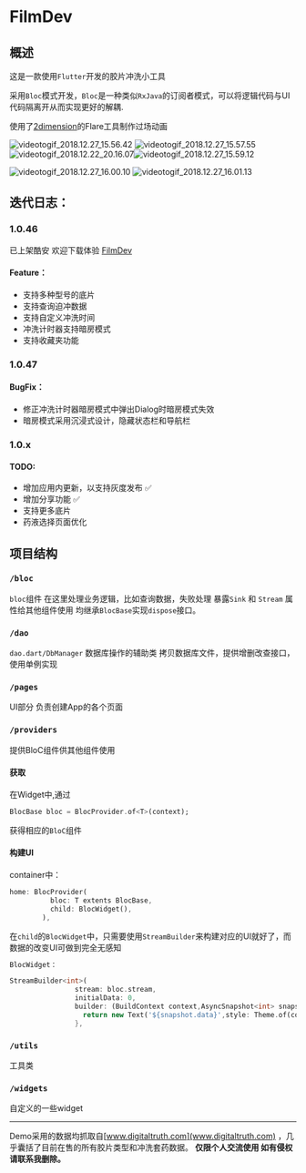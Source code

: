 # FilmDev

## 概述
这是一款使用`Flutter`开发的胶片冲洗小工具

采用`Bloc`模式开发，`Bloc`是一种类似`RxJava`的订阅者模式，可以将逻辑代码与UI代码隔离开从而实现更好的解耦.

使用了[2dimension](https://www.2dimensions.com/)的Flare工具制作过场动画

![videotogif_2018.12.27_15.56.42](art/videotogif_2018.12.27_15.56.42.gif)
![videotogif_2018.12.27_15.57.55](art/videotogif_2018.12.27_15.57.55.gif)![videotogif_2018.12.22_20.16.07](art/videotogif_2018.12.22_20.16.07.gif)![videotogif_2018.12.27_15.59.12](art/videotogif_2018.12.27_15.59.12-1.gif)

![videotogif_2018.12.27_16.00.10](art/videotogif_2018.12.27_16.00.10.gif)
![videotogif_2018.12.27_16.01.13](art/videotogif_2018.12.27_16.01.13.gif)

## 迭代日志：
>
###  **1.0.46**
已上架酷安 欢迎下载体验
[FilmDev](https://www.coolapk.com/apk/com.jiangxq.filmdev)
#### Feature：
* 支持多种型号的底片
* 支持查询迫冲数据
* 支持自定义冲洗时间
* 冲洗计时器支持暗房模式
* 支持收藏夹功能
>
### **1.0.47**
#### BugFix：
* 修正冲洗计时器暗房模式中弹出Dialog时暗房模式失效
* 暗房模式采用沉浸式设计，隐藏状态栏和导航栏
>
### **1.0.x**
#### TODO:
* 增加应用内更新，以支持灰度发布 ✅
* 增加分享功能 ✅
* 支持更多底片 
* 药液选择页面优化 



## 项目结构
### `/bloc`
`bloc`组件 
在这里处理业务逻辑，比如查询数据，失败处理 暴露`Sink` 和 `Stream` 属性给其他组件使用
均继承`BlocBase`实现`dispose`接口。

### `/dao`
`dao.dart/DbManager` 数据库操作的辅助类
拷贝数据库文件，提供增删改查接口，使用单例实现

### `/pages`
UI部分 负责创建App的各个页面
### `/providers`
提供BloC组件供其他组件使用

#### 获取
在Widget中,通过

```dart
BlocBase bloc = BlocProvider.of<T>(context);
```
获得相应的`BloC`组件
#### 构建UI

container中：

```dart
home: BlocProvider(
          bloc: T extents BlocBase,
          child: BlocWidget(),
        ),
```

在`child`的`BlocWidget`中，只需要使用`StreamBuilder`来构建对应的UI就好了，而数据的改变UI可做到完全无感知



```dart
BlocWidget：

StreamBuilder<int>(
                stream: bloc.stream,
                initialData: 0,
                builder: (BuildContext context,AsyncSnapshot<int> snapshot){
                  return new Text('${snapshot.data}',style: Theme.of(context).textTheme.display1,);
                },
```
### `/utils`
工具类
### `/widgets`
自定义的一些widget

---

Demo采用的数据均抓取自[www.digitaltruth.com](www.digitaltruth.com) ，几乎囊括了目前在售的所有胶片类型和冲洗套药数据。
**仅限个人交流使用 如有侵权 请联系我删除。**



